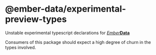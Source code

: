 @ember-data/experimental-preview-types
============================================================================

Unstable experimental typescript declarations for [*Ember***Data**](https://github.com/emberjs/data/)

Consumers of this package should expect a high degree of churn in the types involved.
